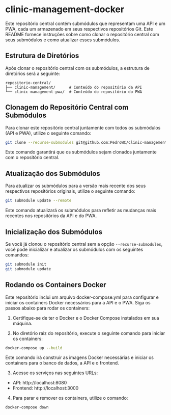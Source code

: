 # clinic-management-docker

Este repositório central contém submódulos que representam uma API e um PWA, cada um armazenado em seus respectivos repositórios Git. Este README fornece instruções sobre como clonar o repositório central com seus submódulos e como atualizar esses submódulos.

## Estrutura de Diretórios

Após clonar o repositório central com os submódulos, a estrutura de diretórios será a seguinte:

```
repositorio-central/
├── clinic-management/      # Conteúdo do repositório da API
└── clinic-management-pwa/  # Conteúdo do repositório do PWA
```

## Clonagem do Repositório Central com Submódulos

Para clonar este repositório central juntamente com todos os submódulos (API e PWA), utilize o seguinte comando:

```bash
git clone --recurse-submodules git@github.com:PedroWC/clinic-management-docker.git
```

Este comando garantirá que os submódulos sejam clonados juntamente com o repositório central.

## Atualização dos Submódulos

Para atualizar os submódulos para a versão mais recente dos seus respectivos repositórios originais, utilize o seguinte comando:

```bash
git submodule update --remote
```

Este comando atualizará os submódulos para refletir as mudanças mais recentes nos repositórios da API e do PWA.

## Inicialização dos Submódulos

Se você já clonou o repositório central sem a opção `--recurse-submodules`, você pode inicializar e atualizar os submódulos com os seguintes comandos:

```bash
git submodule init
git submodule update
```

## Rodando os Containers Docker
Este repositório inclui um arquivo docker-compose.yml para configurar e iniciar os containers Docker necessários para a API e o PWA. Siga os passos abaixo para rodar os containers:

1. Certifique-se de ter o Docker e o Docker Compose instalados em sua máquina.

2. No diretório raiz do repositório, execute o seguinte comando para iniciar os containers:

```bash
docker-compose up --build
```
Este comando irá construir as imagens Docker necessárias e iniciar os containers para o banco de dados, a API e o frontend.

3. Acesse os serviços nas seguintes URLs:

- API: http://localhost:8080
- Frontend: http://localhost:3000
4. Para parar e remover os containers, utilize o comando:

```bash
docker-compose down
```

